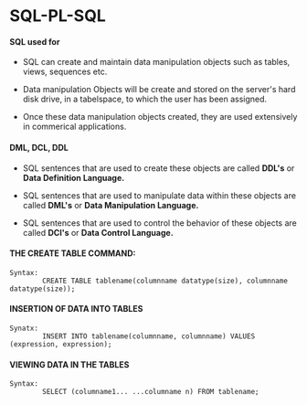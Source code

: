 # SQL-PL-SQL

#### SQL used for

- SQL can create and maintain data manipulation objects such as tables, views, sequences etc.

- Data manipulation Objects will be create and stored on the server's hard disk drive, in a tabelspace, to which the user has been assigned.

- Once these data manipulation objects created, they are used extensively in commerical applications.

#### DML, DCL, DDL

- SQL sentences that are used to create these objects are called **DDL's** or **Data Definition Language.**

- SQL sentences that are used to manipulate data within these objects are called **DML's** or **Data Manipulation Language.**

- SQL sentences that are used to control the behavior of these objects are called **DCl's** or **Data Control Language.**

#### THE CREATE TABLE COMMAND:
```
Syntax:
        CREATE TABLE tablename(columnname datatype(size), columnname datatype(size));
```        
        
#### INSERTION OF DATA INTO TABLES
```
Synatx: 
        INSERT INTO tablename(columnname, columnname) VALUES (expression, expression);
```
#### VIEWING DATA IN THE TABLES
```
Syntax:
        SELECT (columname1... ...columname n) FROM tablename;
```
